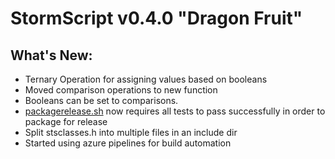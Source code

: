 # StormScript v0.4.0 "Dragon Fruit"

## What's New:
* Ternary Operation for assigning values based on booleans
* Moved comparison operations to new function
* Booleans can be set to comparisons.
* [packagerelease.sh](/packagerelease.sh) now requires all tests to pass successfully in order to package for release
* Split stsclasses.h into multiple files in an include dir
* Started using azure pipelines for build automation